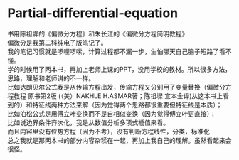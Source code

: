 # Partial-differential-equation
书用陈祖墀的《偏微分方程》和朱长江的《偏微分方程简明教程》  
偏微分是我第二科纯电子版笔记了。  
我的笔记习惯就是啰哩啰嗦，计算过程都不漏一步，生怕哪天自己脑子短路了看不懂。  
学的时候用了两本书，再加上老师上课的PPT，没用学校的教材。所以很多方法，思路，理解和老师讲的不一样。  
比如达朗贝尔公式我是从传输方程出发，传输方程又分别用了变量替换（偏微分方程教程 原书第2版 (（美）NAKHLE H.ASMAR著；陈祖墀 宣本金译)从这本书上看到的）和特征线两种方法来解（因为觉得两个思路都很重要但特征线是本质）；  
比如泊松公式是用傅立叶变换而不是自相似变换（因为觉得傅立叶更直接）；  
比如说边界条件齐次化，我是从数值分析多项式插值来看。  
而且内容里没有位势方程（因为不考），没有判断方程线性，分类，标准化  
总之我就是那两本书的部分内容杂糅在一起，再加上我自己的理解。虽然看起来会很怪。

